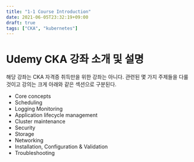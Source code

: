 ```yaml
---
title: "1-1 Course Introduction"
date: 2021-06-05T23:32:19+09:00
draft: true
tags: ["CKA", "kubernetes"]
---
```


# Udemy CKA 강좌 소개 및 설명
해당 강좌는 CKA 자격증 취득만을 위한 강좌는 아니다. 관련된 몇 가지 주제들을 다룰 것이고 강의는 크게 아래와 같은 섹션으로 구분된다.
- Core concepts
- Scheduling
- Logging Monitoring
- Application lifecycle management
- Cluster maintenance
- Security
- Storage
- Networking
- Installation, Configuration & Validation
- Troubleshooting
